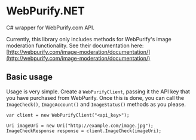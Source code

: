 # WebPurify.NET

C# wrapper for WebPurify.com API.

Currently, this library only includes methods for WebPurify's image moderation functionality.  See their documentation here: [http://webpurify.com/image-moderation/documentation/](http://webpurify.com/image-moderation/documentation/)

## Basic usage
Usage is very simple.  Create a `WebPurifyClient`, passing it the API key that you have purchased from WebPurify.  Once this is done, you can call the `ImageCheck()`, `ImageAccount()` and `ImageStatus()` methods as you please.

    var client = new WebPurifyClient("<api_key>");
  
    Uri imageUri = new Uri("http://example.com/image.jpg");
    ImageCheckResponse response = client.ImageCheck(imageUri);
